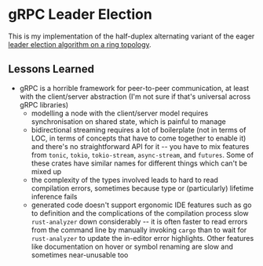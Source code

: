 # gRPC Leader Election

This is my implementation of the half-duplex alternating variant of the eager
[leader election algorithm on a ring
topology](https://courses.fit.cvut.cz/NI-DSV/lectures/NI-DSV-Prednaska04-LeaderElection.pdf#Outline0.3).

## Lessons Learned

- gRPC is a horrible framework for peer-to-peer communication, at least with the
  client/server abstraction (I'm not sure if that's universal across gRPC
  libraries)
  - modelling a node with the client/server model requires synchronisation on
    shared state, which is painful to manage
  - bidirectional streaming requires a lot of boilerplate (not in terms of LOC,
    in terms of concepts that have to come together to enable it) and there's no
    straightforward API for it -- you have to mix features from `tonic`,
    `tokio`, `tokio-stream`, `async-stream`, and `futures`. Some of these crates
    have similar names for different things which can't be mixed up
  - the complexity of the types involved leads to hard to read compilation
    errors, sometimes because type or (particularly) lifetime inference fails
  - generated code doesn't support ergonomic IDE features such as go to
    definition and the complications of the compilation process slow
    `rust-analyzer` down considerably -- it is often faster to read errors from
    the command line by manually invoking `cargo` than to wait for
    `rust-analyzer` to update the in-editor error highlights. Other features
    like documentation on hover or symbol renaming are slow and sometimes
    near-unusable too
